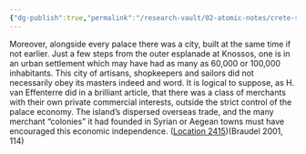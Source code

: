 ```yaml
---
{"dg-publish":true,"permalink":"/research-vault/02-atomic-notes/crete-s-culture-had-much-more-of-an-independent-merchant-class-than-other-cultures-did/"}
---
```


Moreover, alongside every palace there was a city, built at the same time if not earlier. Just a few steps from the outer esplanade at Knossos, one is in an urban settlement which may have had as many as 60,000 or 100,000 inhabitants. This city of artisans, shopkeepers and sailors did not necessarily obey its masters indeed and word. It is logical to suppose, as H. van Effenterre did in a brilliant article, that there was a class of merchants with their own private commercial interests, outside the strict control of the palace economy. The island’s dispersed overseas trade, and the many merchant “colonies” it had founded in Syrian or Aegean towns must have encouraged this economic independence. ([Location 2415](https://readwise.io/to_kindle?action=open&asin=B004FEFSCC&location=2415))(Braudel 2001, 114)